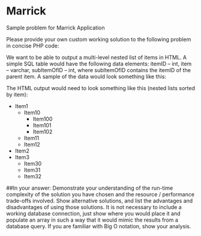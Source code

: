 # Marrick
Sample problem for Marrick Application


Please provide your own custom working solution to the following problem in concise PHP code:

We want to be able to output a multi-level nested list of items in HTML. A simple SQL table would have the following data elements: itemID – int, item – varchar, subItemOfID – int, where subItemOfID contains the itemID of the parent item. A sample of the data would look something like this:

The HTML output would need to look something like this (nested lists sorted by item):
* Item1
  * Item10
    * Item100
    * Item101
    * Item102
  * Item11
  * Item12
* Item2
* Item3
  * Item30
  * Item31
  * Item32

##In your answer:
Demonstrate your understanding of the run-time complexity of the solution you have chosen and the resource / performance trade-offs involved.
Show alternative solutions, and list the advantages and disadvantages of using those solutions.
It is not necessary to include a working database connection, just show where you would place it and populate an array in such a way that it would mimic the results from a database query.
If you are familiar with Big O notation, show your analysis.
